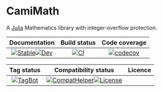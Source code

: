# CamiMath

A [Julia](http://julialang.org) Mathematics library with integer-overflow protection.

| **Documentation**                         | **Build status**                         | **Code coverage**                               
|:-----------------------------------------:|:----------------------------------------:|:-----------------------------------------------:
|[![Stable](https://img.shields.io/badge/docs-v1-blue.svg)](https://walra356.github.io/CamiMath.jl/stable)[![Dev](https://img.shields.io/badge/docs-dev-blue.svg)](https://walra356.github.io/CamiMath.jl/dev)|[![CI](https://github.com/walra356/CamiMath.jl/actions/workflows/CI.yml/badge.svg)](https://github.com/walra356/CamiMath.jl/actions/workflows/CI.yml)|[![codecov](https://codecov.io/gh/walra356/CamiMath.jl/branch/main/graph/badge.svg?token=7LW41FGMK5)](https://codecov.io/gh/walra356/CamiMath.jl)


| **Tag status**                            | **Compatibility status**                 | **Licence**                                  
|:-----------------------------------------:|:----------------------------------------:|:-----------------------------------------------:
|[![TagBot](https://github.com/walra356/CamiMath.jl/actions/workflows/TagBot.yml/badge.svg)](https://github.com/walra356/CamiMath.jl/actions/workflows/TagBot.yml)|[![CompatHelper](https://github.com/walra356/CamiMath.jl/actions/workflows/CompatHelper.yml/badge.svg)](https://github.com/walra356/CamiMath.jl/actions/workflows/CompatHelper.yml)[![License](https://img.shields.io/badge/License-MIT-blue.svg)](https://github.com/walra356/CamiMath.jl/stable/main/LICENSE)


